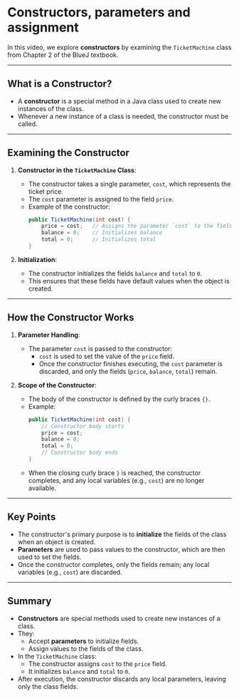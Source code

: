 # Constructors, parameters and assignment

In this video, we explore **constructors** by examining the `TicketMachine` class from Chapter 2 of the BlueJ textbook.

---

## What is a Constructor?

- A **constructor** is a special method in a Java class used to create new instances of the class.
- Whenever a new instance of a class is needed, the constructor must be called.

---

## Examining the Constructor

1. **Constructor in the `TicketMachine` Class**:
   - The constructor takes a single parameter, `cost`, which represents the ticket price.
   - The `cost` parameter is assigned to the field `price`.
   - Example of the constructor:
     ```java
     public TicketMachine(int cost) {
         price = cost;   // Assigns the parameter `cost` to the field `price`
         balance = 0;    // Initializes balance
         total = 0;      // Initializes total
     }
     ```

2. **Initialization**:
   - The constructor initializes the fields `balance` and `total` to `0`.
   - This ensures that these fields have default values when the object is created.

---

## How the Constructor Works

1. **Parameter Handling**:
   - The parameter `cost` is passed to the constructor:
     - `cost` is used to set the value of the `price` field.
     - Once the constructor finishes executing, the `cost` parameter is discarded, and only the fields (`price`, `balance`, `total`) remain.

2. **Scope of the Constructor**:
   - The body of the constructor is defined by the curly braces `{}`.
   - Example:
     ```java
     public TicketMachine(int cost) {
         // Constructor body starts
         price = cost;
         balance = 0;
         total = 0;
         // Constructor body ends
     }
     ```
   - When the closing curly brace `}` is reached, the constructor completes, and any local variables (e.g., `cost`) are no longer available.

---

## Key Points

- The constructor's primary purpose is to **initialize** the fields of the class when an object is created.
- **Parameters** are used to pass values to the constructor, which are then used to set the fields.
- Once the constructor completes, only the fields remain; any local variables (e.g., `cost`) are discarded.

---

## Summary

- **Constructors** are special methods used to create new instances of a class.
- They:
  - Accept **parameters** to initialize fields.
  - Assign values to the fields of the class.
- In the `TicketMachine` class:
  - The constructor assigns `cost` to the `price` field.
  - It initializes `balance` and `total` to `0`.
- After execution, the constructor discards any local parameters, leaving only the class fields.


